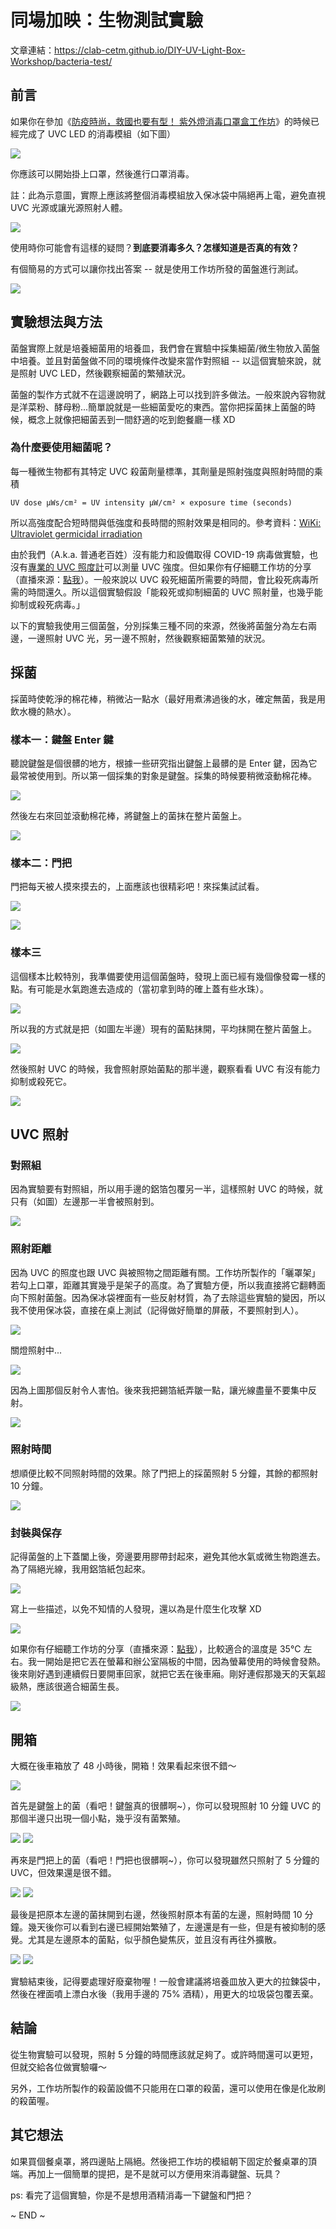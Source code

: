 
# 同場加映：生物測試實驗

文章連結：https://clab-cetm.github.io/DIY-UV-Light-Box-Workshop/bacteria-test/

## 前言

如果你在參加《[防疫時尚，救國也要有型！ 紫外燈消毒口罩盒工作坊](https://www.facebook.com/events/219780425920506/)》的時候已經完成了 UVC LED 的消毒模組（如下圖）

![](images/bacteria-test_01.jpg)

你應該可以開始掛上口罩，然後進行口罩消毒。

註：此為示意圖，實際上應該將整個消毒模組放入保冰袋中隔絕再上電，避免直視 UVC 光源或讓光源照射人體。

![](images/bacteria-test_02.jpg)

使用時你可能會有這樣的疑問？**到底要消毒多久？怎樣知道是否真的有效？**

有個簡易的方式可以讓你找出答案 -- 就是使用工作坊所發的菌盤進行測試。


![](images/bacteria-test_03.jpg)


## 實驗想法與方法

菌盤實際上就是培養細菌用的培養皿，我們會在實驗中採集細菌/微生物放入菌盤中培養。並且對菌盤做不同的環境條件改變來當作對照組 -- 以這個實驗來說，就是照射 UVC LED，然後觀察細菌的繁殖狀況。

菌盤的製作方式就不在這邊說明了，網路上可以找到許多做法。一般來說內容物就是洋菜粉、酵母粉...簡單說就是一些細菌愛吃的東西。當你把採菌抹上菌盤的時候，概念上就像把細菌丟到一間舒適的吃到飽餐廳一樣 XD


### 為什麼要使用細菌呢？

每一種微生物都有其特定 UVC 殺菌劑量標準，其劑量是照射強度與照射時間的乘積

	UV dose μWs/cm² = UV intensity μW/cm² × exposure time (seconds)

所以高強度配合短時間與低強度和長時間的照射效果是相同的。參考資料：[WiKi: Ultraviolet germicidal irradiation](https://en.wikipedia.org/wiki/Ultraviolet_germicidal_irradiation) 

由於我們（A.k.a. 普通老百姓）沒有能力和設備取得 COVID-19 病毒做實驗，也沒有[專業的 UVC 照度計](http://www.extech.com/products/SDL470)可以測量 UVC 強度。但如果你有仔細聽工作坊的分享（直播來源：[點我](https://www.facebook.com/TCCLAB.ORG/videos/3556683661026279/)）。一般來說以 UVC 殺死細菌所需要的時間，會比殺死病毒所需的時間還久。所以這個實驗假設「能殺死或抑制細菌的 UVC 照射量，也幾乎能抑制或殺死病毒。」

以下的實驗我使用三個菌盤，分別採集三種不同的來源，然後將菌盤分為左右兩邊，一邊照射 UVC 光，另一邊不照射，然後觀察細菌繁殖的狀況。


## 採菌

採菌時使乾淨的棉花棒，稍微沾一點水（最好用煮沸過後的水，確定無菌，我是用飲水機的熱水）。

### 樣本一：鍵盤 Enter 鍵

聽說鍵盤是個很髒的地方，根據一些研究指出鍵盤上最髒的是 Enter 鍵，因為它最常被使用到。所以第一個採集的對象是鍵盤。採集的時候要稍微滾動棉花棒。

![](images/bacteria-test_04.jpg)

然後左右來回並滾動棉花棒，將鍵盤上的菌抹在整片菌盤上。

![](images/bacteria-test_05.jpg)


### 樣本二：門把

門把每天被人摸來摸去的，上面應該也很精彩吧！來採集試試看。

![](images/bacteria-test_09.jpg)

![](images/bacteria-test_10.jpg)


### 樣本三

這個樣本比較特別，我準備要使用這個菌盤時，發現上面已經有幾個像發霉一樣的點。有可能是水氣跑進去造成的（當初拿到時的確上蓋有些水珠）。

![](images/bacteria-test_12.jpg)

所以我的方式就是把（如圖左半邊）現有的菌點抹開，平均抹開在整片菌盤上。

![](images/bacteria-test_13.jpg)

然後照射 UVC 的時候，我會照射原始菌點的那半邊，觀察看看 UVC 有沒有能力抑制或殺死它。

![](images/bacteria-test_14.jpg)


## UVC 照射 

### 對照組

因為實驗要有對照組，所以用手邊的鋁箔包覆另一半，這樣照射 UVC 的時候，就只有（如圖）左邊那一半會被照射到。

![](images/bacteria-test_06.jpg)


### 照射距離

因為 UVC 的照度也跟 UVC 與被照物之間距離有關。工作坊所製作的「曬罩架」若勾上口罩，距離其實幾乎是架子的高度。為了實驗方便，所以我直接將它翻轉面向下照射菌盤。因為保冰袋裡面有一些反射材質，為了去除這些實驗的變因，所以我不使用保冰袋，直接在桌上測試（記得做好簡單的屏蔽，不要照射到人）。

![](images/bacteria-test_07.jpg)

關燈照射中...

![](images/bacteria-test_08.jpg)

因為上圖那個反射令人害怕。後來我把錫箔紙弄皺一點，讓光線盡量不要集中反射。

![](images/bacteria-test_11.jpg)


### 照射時間

想順便比較不同照射時間的效果。除了門把上的採菌照射 5 分鐘，其餘的都照射 10 分鐘。

![](images/bacteria-test_15.jpg)

### 封裝與保存

記得菌盤的上下蓋闔上後，旁邊要用膠帶封起來，避免其他水氣或微生物跑進去。為了隔絕光線，我用鋁箔紙包起來。

![](images/bacteria-test_16.jpg)

寫上一些描述，以免不知情的人發現，還以為是什麼生化攻擊 XD

![](images/bacteria-test_17.jpg)

如果你有仔細聽工作坊的分享（直播來源：[點我](https://www.facebook.com/TCCLAB.ORG/videos/3556683661026279/)），比較適合的溫度是 35°C 左右。我一開始是把它丟在螢幕和辦公室隔板的中間，因為螢幕使用的時候會發熱。後來剛好遇到連續假日要開車回家，就把它丟在後車廂。剛好連假那幾天的天氣超級熱，應該很適合細菌生長。

![](images/bacteria-test_18.jpg)


## 開箱

大概在後車箱放了 48 小時後，開箱！效果看起來很不錯～

![](images/bacteria-test_19.jpg)

首先是鍵盤上的菌（看吧！鍵盤真的很髒啊~），你可以發現照射 10 分鐘 UVC 的那個半邊只出現一個小點，幾乎沒有菌繁殖。

![](images/bacteria-test_20.jpg)
![](images/bacteria-test_23.jpg)

再來是門把上的菌（看吧！門把也很髒啊~），你可以發現雖然只照射了 5 分鐘的 UVC，但效果還是很不錯。

![](images/bacteria-test_21.jpg)
![](images/bacteria-test_24.jpg)

最後是把原本左邊的菌抹開到右邊，然後照射原本有菌的左邊，照射時間 10 分鐘。幾天後你可以看到右邊已經開始繁殖了，左邊還是有一些，但是有被抑制的感覺。尤其是左邊原本的菌點，似乎顏色變焦灰，並且沒有再往外擴散。

![](images/bacteria-test_22.jpg)
![](images/bacteria-test_25.jpg)

實驗結束後，記得要處理好廢棄物喔！一般會建議將培養皿放入更大的拉鍊袋中，然後在裡面噴上漂白水後（我用手邊的 75% 酒精），用更大的垃圾袋包覆丟棄。


## 結論

從生物實驗可以發現，照射 5 分鐘的時間應該就足夠了。或許時間還可以更短，但就交給各位做實驗囉～

另外，工作坊所製作的殺菌設備不只能用在口罩的殺菌，還可以使用在像是化妝刷的殺菌喔。


## 其它想法

如果買個餐桌罩，將四邊貼上隔絕。然後把工作坊的模組朝下固定於餐桌罩的頂端。再加上一個簡單的提把，是不是就可以方便用來消毒鍵盤、玩具？

ps: 看完了這個實驗，你是不是想用酒精消毒一下鍵盤和門把？

~ END ~
